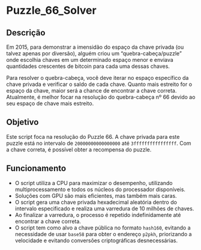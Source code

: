 # Puzzle_66_Solver

## Descrição

Em 2015, para demonstrar a imensidão do espaço da chave privada (ou talvez apenas por diversão), alguém criou um “quebra-cabeça/puzzle” onde escolhia chaves em um determinado espaço menor e enviava quantidades crescentes de bitcoin para cada uma dessas chaves.

Para resolver o quebra-cabeça, você deve iterar no espaço específico da chave privada e verificar o saldo de cada chave. Quanto mais estreito for o espaço da chave, maior será a chance de encontrar a chave correta. Atualmente, é melhor focar na resolução do quebra-cabeça nº 66 devido ao seu espaço de chave mais estreito.

## Objetivo

Este script foca na resolução do Puzzle 66. A chave privada para este puzzle está no intervalo de `20000000000000000` até `3ffffffffffffffff`. Com a chave correta, é possível obter a recompensa do puzzle.

## Funcionamento

- O script utiliza a CPU para maximizar o desempenho, utilizando multiprocessamento e todos os núcleos do processador disponíveis.
- Soluções com GPU são mais eficientes, mas também mais caras.
- O script gera uma chave privada hexadecimal aleatória dentro do intervalo especificado e realiza uma varredura de 10 milhões de chaves.
- Ao finalizar a varredura, o processo é repetido indefinidamente até encontrar a chave correta.
- O script tem como alvo a chave pública no formato `hash160`, evitando a necessidade de usar `base58` para obter o endereço `p2pkh`, priorizando a velocidade e evitando conversões criptográficas desnecessárias.

